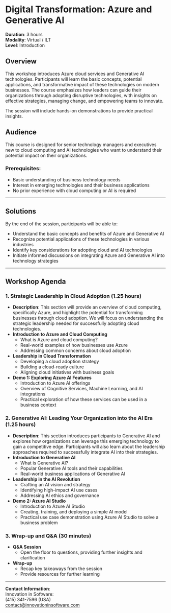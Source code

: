 # Digital Transformation: Azure and Generative AI

**Duration**: 3 hours  
**Modality**: Virtual / ILT  
**Level**: Introduction

## Overview
This workshop introduces Azure cloud services and Generative AI technologies. Participants will learn the basic concepts, potential applications, and transformative impact of these technologies on modern businesses. The course emphasizes how leaders can guide their organizations through adopting disruptive technologies, with insights on effective strategies, managing change, and empowering teams to innovate. 

The session will include hands-on demonstrations to provide practical insights.

## Audience
This course is designed for senior technology managers and executives new to cloud computing and AI technologies who want to understand their potential impact on their organizations.

### Prerequisites:
- Basic understanding of business technology needs
- Interest in emerging technologies and their business applications
- No prior experience with cloud computing or AI is required

---

## Solutions
By the end of the session, participants will be able to:
- Understand the basic concepts and benefits of Azure and Generative AI
- Recognize potential applications of these technologies in various industries
- Identify key considerations for adopting cloud and AI technologies
- Initiate informed discussions on integrating Azure and Generative AI into technology strategies

---

## Workshop Agenda

### 1. **Strategic Leadership in Cloud Adoption** (1.25 hours)
   - **Description**: This section will provide an overview of cloud computing, specifically Azure, and highlight the potential for transforming businesses through cloud adoption. We will focus on understanding the strategic leadership needed for successfully adopting cloud technologies.
   - **Introduction to Azure and Cloud Computing**
     - What is Azure and cloud computing?
     - Real-world examples of how businesses use Azure
     - Addressing common concerns about cloud adoption
   - **Leadership in Cloud Transformation**
     - Developing a cloud adoption strategy
     - Building a cloud-ready culture
     - Aligning cloud initiatives with business goals
   - **Demo 1: Exploring Azure AI Features**
     - Introduction to Azure AI offerings
     - Overview of Cognitive Services, Machine Learning, and AI integrations
     - Practical exploration of how these services can be used in a business context

### 2. **Generative AI: Leading Your Organization into the AI Era** (1.25 hours)
   - **Description**: This section introduces participants to Generative AI and explores how organizations can leverage this emerging technology to gain a competitive edge. Participants will also learn about the leadership approaches required to successfully integrate AI into their strategies.
   - **Introduction to Generative AI**
     - What is Generative AI?
     - Popular Generative AI tools and their capabilities
     - Real-world business applications of Generative AI
   - **Leadership in the AI Revolution**
     - Crafting an AI vision and strategy
     - Identifying high-impact AI use cases
     - Addressing AI ethics and governance
   - **Demo 2: Azure AI Studio**
     - Introduction to Azure AI Studio
     - Creating, training, and deploying a simple AI model
     - Practical use case demonstration using Azure AI Studio to solve a business problem

### 3. **Wrap-up and Q&A** (30 minutes)
   - **Q&A Session**
     - Open the floor to questions, providing further insights and clarification
   - **Wrap-up**
     - Recap key takeaways from the session
     - Provide resources for further learning
---

**Contact Information**:  
Innovation in Software:  
(415) 341-7596 (USA)  
contact@innovationinsoftware.com
